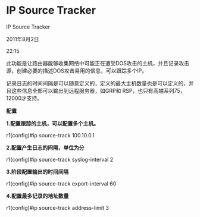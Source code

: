 # IP Source Tracker

IP Source Tracker

2011年8月2日

22:15

此功能是让路由器能够收集网络中可能正在遭受DOS攻击的主机，并且记录攻击源，创建必要的描述DOS攻击易用的信息，可以跟踪多个IP。

记录日志的时间间隔是可以随意定义的，定义的最大主机数量也是可以定义的，并且这些信息全部可以输出到远程服务器，如GRP和 RSP，也只有高端系列75，12000才支持。

**配置**

**1.配置跟踪的主机，可以配置多个主机。**

r1(config)#ip source-track 100.10.0.1

**2.配置产生日志的间隔，单位为分**

r1(config)#ip source-track syslog-interval 2

**3.阶段配置输出的时间间隔**

r1(config)#ip source-track export-interval 60

**4.配置最多记录的地址数量**

r1(config)#ip source-track address-limit 3